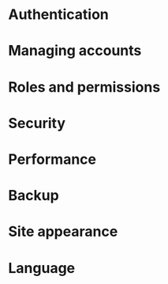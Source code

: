 # Authentication 
# Managing accounts 
# Roles and permissions 
# Security 
# Performance 
# Backup 
# Site appearance 
# Language